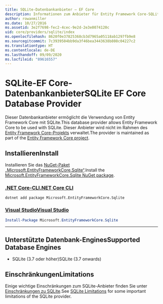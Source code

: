 ```yaml
---
title: SQLite-Datenbankanbieter – EF Core
description: Informationen zum Anbieter für Entity Framework Core-SQLite-Datenbanken
author: rowanmiller
ms.date: 10/27/2016
ms.assetid: 3e2f7698-fec2-4cec-9e2d-2e3e0074120c
uid: core/providers/sqlite/index
ms.openlocfilehash: 8620f0e37825368cb3d7965a05118ab1297fb9e8
ms.sourcegitcommit: 7c3939504bb9da3f46bea3443638b808c04227c2
ms.translationtype: HT
ms.contentlocale: de-DE
ms.lasthandoff: 09/09/2020
ms.locfileid: "89616557"
---
```

# <a name="sqlite-ef-core-database-provider"></a><span data-ttu-id="d3a95-103">SQLite-EF Core-Datenbankanbieter</span><span class="sxs-lookup"><span data-stu-id="d3a95-103">SQLite EF Core Database Provider</span></span>

<span data-ttu-id="d3a95-104">Dieser Datenbankanbieter ermöglicht die Verwendung von Entity Framework Core mit SQLite.</span><span class="sxs-lookup"><span data-stu-id="d3a95-104">This database provider allows Entity Framework Core to be used with SQLite.</span></span> <span data-ttu-id="d3a95-105">Dieser Anbieter wird nicht im Rahmen des [Entity Framework Core-Projekts](https://github.com/aspnet/EntityFrameworkCore) verwaltet.</span><span class="sxs-lookup"><span data-stu-id="d3a95-105">The provider is maintained as part of the [Entity Framework Core project](https://github.com/aspnet/EntityFrameworkCore).</span></span>

## <a name="install"></a><span data-ttu-id="d3a95-106">Installieren</span><span class="sxs-lookup"><span data-stu-id="d3a95-106">Install</span></span>

<span data-ttu-id="d3a95-107">Installieren Sie das [NuGet-Paket „Microsoft.EntityFrameworkCore.Sqlite“](https://www.nuget.org/packages/Microsoft.EntityFrameworkCore.Sqlite/).</span><span class="sxs-lookup"><span data-stu-id="d3a95-107">Install the [Microsoft.EntityFrameworkCore.Sqlite NuGet package](https://www.nuget.org/packages/Microsoft.EntityFrameworkCore.Sqlite/).</span></span>

### <a name="net-core-cli"></a>[<span data-ttu-id="d3a95-108">.NET Core-CLI</span><span class="sxs-lookup"><span data-stu-id="d3a95-108">.NET Core CLI</span></span>](#tab/dotnet-core-cli)

```dotnetcli
dotnet add package Microsoft.EntityFrameworkCore.Sqlite
```

### <a name="visual-studio"></a>[<span data-ttu-id="d3a95-109">Visual Studio</span><span class="sxs-lookup"><span data-stu-id="d3a95-109">Visual Studio</span></span>](#tab/vs)

``` powershell
Install-Package Microsoft.EntityFrameworkCore.Sqlite
```

***

## <a name="supported-database-engines"></a><span data-ttu-id="d3a95-110">Unterstützte Datenbank-Engines</span><span class="sxs-lookup"><span data-stu-id="d3a95-110">Supported Database Engines</span></span>

* <span data-ttu-id="d3a95-111">SQLite (3.7 oder höher)</span><span class="sxs-lookup"><span data-stu-id="d3a95-111">SQLite (3.7 onwards)</span></span>

## <a name="limitations"></a><span data-ttu-id="d3a95-112">Einschränkungen</span><span class="sxs-lookup"><span data-stu-id="d3a95-112">Limitations</span></span>

<span data-ttu-id="d3a95-113">Einige wichtige Einschränkungen zum SQLite-Anbieter finden Sie unter [Einschränkungen zu SQLite](xref:core/providers/sqlite/limitations).</span><span class="sxs-lookup"><span data-stu-id="d3a95-113">See [SQLite Limitations](xref:core/providers/sqlite/limitations) for some important limitations of the SQLite provider.</span></span>
